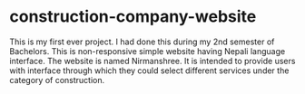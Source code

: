 # construction-company-website
This is my first ever project. I had done this during my 2nd semester of Bachelors. This is non-responsive simple website having Nepali language interface. The website is named Nirmanshree. It is intended to provide users with interface through which they could select different services under the category of construction.
